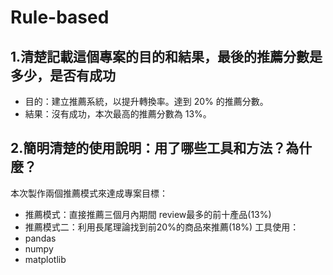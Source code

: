# Rule-based

## 1.清楚記載這個專案的目的和結果，最後的推薦分數是多少，是否有成功
- 目的：建立推薦系統，以提升轉換率。達到 20% 的推薦分數。
- 結果：沒有成功，本次最高的推薦分數為 13%。
## 2.簡明清楚的使用說明：用了哪些工具和方法？為什麼？ 
本次製作兩個推薦模式來達成專案目標：
- 推薦模式：直接推薦三個月內期間 review最多的前十產品(13%)
- 推薦模式二：利用長尾理論找到前20%的商品來推薦(18%)
工具使用：
- pandas
- numpy
- matplotlib
